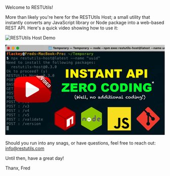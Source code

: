Welcome to RESTUtils!

More than likely you're here for the RESTUtils Host; a small utility that instantly converts any JavaScript library or Node package into a web-based REST API.  Here's a quick video showing how to use it:

![RESTUtils Host Demo]()

[![RESTUtils Host Demo](https://github.com/restutils/restutils-host/raw/main/docs/images/thumb.png)](https://www.youtube.com/watch?v=gfu1ubVC3gg)

Should you run into any snags, or have questions, feel free to reach out: [info@restutils.com](mailto:info@restutils.com)

Until then, have a great day!

Thanx,
Fred
